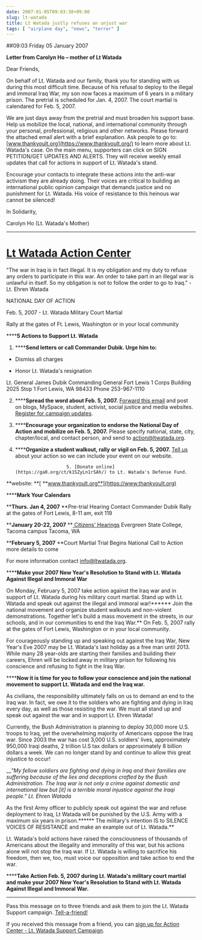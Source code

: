 ```yaml
---
date: 2007-01-05T09:03:38+09:00
slug: lt-watada
title: Lt Watada justly refuses an unjust war
tags: [ "airplane day", "news", "terror" ]
---
```


##09:03 Friday 05 January 2007







**Letter from Carolyn Ho – mother of Lt Watada**


      



Dear Friends,



On behalf of Lt. Watada and our family, thank you for standing with us during this most difficult time. Because of his refusal to deploy to the illegal and immoral Iraq War, my son now faces a maximum of 6 years in a military prison. The pretrial is scheduled for Jan. 4, 2007.  The court martial is calendared for Feb. 5, 2007.



We are just days away from the pretrial and must broaden his support base. Help us mobilize the local, national, and international community through your personal, professional, religious and other networks. Please forward the attached email alert with a brief explanation. Ask people to go to: [www.thankyoult.org](https://www.thankyoult.org/) to learn more about Lt. Watada's case. On the main menu, supporters can click on SIGN PETITION/GET UPDATES AND ALERTS.  They will receive weekly email updates that call for actions in support of  Lt. Watada's stand.  



Encourage your contacts to integrate these actions into the anti-war activism they are already doing.  Their voices are critical to building an international public opinion campaign that demands justice and no punishment for Lt. Watada.  His voice of resistance to this heinous war cannot be silenced!



In Solidarity,



Carolyn Ho (Lt. Watada's Mother)




* * * * * * * * * *





# [Lt Watada Action Center](https://ga0.org/ltwatada/home.html)





      













"The war in Iraq is in fact illegal. It is my obligation and my duty to refuse any orders to participate in this war. An order to take part in an illegal war is unlawful in itself. So my obligation is not to follow the order to go to Iraq." - Lt. Ehren Watada 































NATIONAL DAY OF ACTION




Feb. 5, 2007 - Lt. Watada Military Court Martial




Rally at the gates of Ft. Lewis, Washington or in your local community

















******5 Actions to Support Lt. Watada**


1. ******Send letters or call Commander Dubik. Urge him to:**




  * Dismiss all charges


  * Honor Lt. Watada's resignation




Lt. General James Dubik
Commanding General Fort Lewis
1 Corps Building 2025 Stop 1
Fort Lewis, WA 98433
Phone 253-967-1110

2. ******Spread the word about Feb. 5, 2007.** [ Forward this email](https://ga0.org/ltwatada/join-forward.html?domain=ltwatada&r=EdSZyLn1_LvY&) and post on blogs, MySpace, student, activist, social justice and media websites. [ Register for campaign updates](https://ga0.org/ct/ipSZyLn1rSAy/). 

3. ******Encourage your organization to endorse the National Day of Action and mobilize on Feb. 5, 2007.** Please specify national, state, city, chapter/local, and contact person, and send to [action@ltwatada.org](mailto:action@ltwatada.org). 

4. ******Organize a student walkout, rally or vigil on Feb. 5, 2007.** [Tell us](mailto:action@ltwatada.org) about your action so we can include your event on our website.

                          5. [Donate online](https://ga0.org/ct/k1SZyLn1rSAh/) to Lt. Watada's Defense Fund. 


**website: **[ **www.thankyoult.org**](https://www.thankyoult.org)












******Mark Your Calendars**


******Thurs. Jan 4, 2007****
**Pre-trial Hearing
Contact Commander Dubik
Rally at the gates of Fort Lewis,  8-11 am, exit 119

******January 20-22, 2007****
**[ Citizens' Hearings](https://ga0.org/ct/kdSZyLn1rSAn/)
Evergreen State College, Tacoma campus
Tacoma, WA

******February 5, 2007****
**Court Martial Trial Begins
National Call to Action
more details to come

For more information contact [info@ltwatada.org](mailto:info@ltwatada.org). 





******Make your 2007 New Year's Resolution to Stand with Lt. Watada Against Illegal and Immoral War**


On Monday, February 5, 2007 take action against the Iraq war and in support of Lt. Watada during his military court martial.  Stand up with Lt. Watada and speak out against the illegal and immoral war!******  Join the national movement and organize student walkouts and non-violent demonstrations.  Together let's build a mass movement in the streets, in our schools, and in our communities to end the Iraq War.**  On Feb. 5, 2007 rally at the gates of Fort Lewis, Washington or in your local community.

For courageously standing up and speaking out against the Iraq War, New Year's Eve 2007 may be Lt. Watada's last holiday as a free man until 2013.  While many 28 year-olds are starting their families and building their careers, Ehren will be locked away in military prison for following his conscience and refusing to fight in the Iraq War.  


******Now it is time for you to follow your conscience and join the national movement to support Lt. Watada and end the Iraq war.**


As civilians, the responsibility ultimately falls on us to demand an end to the Iraq war.  In fact, we owe it to the soldiers who are fighting and dying in Iraq every day, as well as those resisting the war. We must all stand up and speak out against the war and in support Lt. Ehren Watada!  

Currently, the Bush Administration is planning to deploy 30,000 more U.S. troops to Iraq, yet the overwhelming majority of Americans oppose the Iraq war. Since 2003 the war has cost 3,000 U.S. soldiers' lives, approximately 950,000 Iraqi deaths, 2 trillion U.S tax dollars or approximately 8 billion dollars a week. We can no longer stand by and continue to allow this great injustice to occur! 

___"My fellow soldiers are fighting and dying in Iraq and their families are suffering because of the lies and deceptions crafted by the Bush Administration.  The Iraq war is not only a crime against domestic and international law but [it] is a terrible moral injustice against the Iraqi people."  Lt. Ehren Watada_

As the first Army officer to publicly speak out against the war and refuse deployment to Iraq, Lt Watada will be punished by the U.S. Army with a maximum six years in prison.****** The military's intention IS to SILENCE VOICES OF RESISTANCE and make an example out of Lt. Watada.**

Lt. Watada's bold actions have raised the consciousness of thousands of Americans about the illegality and immorality of this war, but his actions alone will not stop the Iraq war.  If Lt. Watada is willing to sacrifice his freedom, then we, too, must voice our opposition and take action to end the war. 

******Take Action Feb. 5, 2007 during Lt. Watada's military court martial and make your 2007 New Year's Resolution to Stand with Lt. Watada Against Illegal and Immoral War.**




















* * *




















Pass this message on to three friends and ask them to join the Lt. Watada Support campaign.
[ Tell-a-friend!](https://ga0.org/join-forward.html?domain=ltwatada&r=EdSZyLn1_LvY)

















If you received this message from a friend, you can [sign up for Action Center - Lt. Watada Support Campaign](https://ga0.org/ltwatada/join.html?r=EdSZyLn1_LvYE). 


































